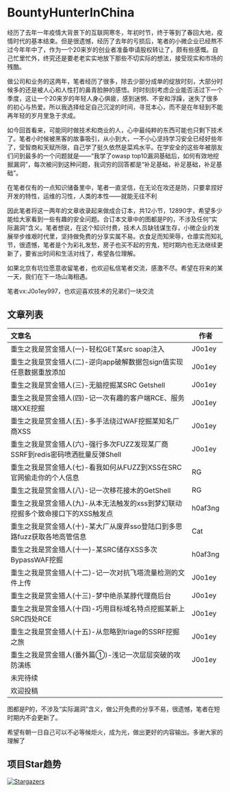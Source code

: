 # BountyHunterInChina
经历了去年一年疫情大背景下的互联网寒冬，年初时节，终于等到了春回大地，疫情时代的基本结束。但是很遗憾，经历了去年的亏损后，笔者的小微企业已经熬不过今年年中了，作为一个20来岁的创业者准备申请股权转让了，颇有些感慨。自己忙里忙外，终究还是要老老实实地放下那些不切实际的想法，接受现实和市场的残酷。

做公司和业务的这两年，笔者经历了很多，除去少部分成单的绽放时刻，大部分时候多的还是被人心和人性打的鼻青脸肿的感悟。时时刻刻考虑企业能否活过下一个季度，这让一个20来岁的年轻人身心俱疲，感到迷惘、不安和浮躁，迷失了很多的初心与热爱。所以我选择给足自己沉淀的时间，寻觅本心，而不是在年轻到不能再年轻的岁月里急于求成。

如今回首看来，可能同时做技术和商业的人，心中最纯粹的东西可能也只剩下技术了。笔者小时候被黑客的故事吸引，从小到大，一不小心坚持学习安全已经好些年了，受智商和天赋所限，自己学了挺久依然是菜鸡水平。在学安全的这些年被朋友们问到最多的一个问题就是——“我学了owasp top10漏洞基础后，如何有效地挖掘漏洞”，每次被问到这种问题，我词穷的回答都是“补足基础，补足基础，补足基础”。

在笔者仅有的一点知识储备里中，笔者一直坚信，在无论在攻还是防，只要拿捏好开发的特性，运维的习性，人类的本性——就能无往不利
  
因此笔者将这一两年的文章收录起来做成合订本，共12小节，12890字，希望多少能给大家看到一些有趣的安全问题。合订本文章中的图都是P的，不涉及任何“实际漏洞”含义。笔者想说，在这个知识付费，技术人员缺钱谋生存，小微企业的发展举步维艰时代里，坚持做免费的分享实属不易。衣食足而知荣辱，仓廪实而知礼节，很遗憾，笔者是个为彩礼发愁，房子也买不起的穷鬼，短时期内也无法继续更新了，要省出时间和生活对线了，希望各位理解。

如果北京有坑位愿意收留笔者，也欢迎私信笔者交流，感激不尽。希望在将来的某一天，我们在下一场山海相遇。

笔者vx:J0o1ey997，也欢迎喜欢技术的兄弟们一块交流


## 文章列表

| 文章名                                                       | 作者    |
| :----------------------------------------------------------- | ------- |
| 重生之我是赏金猎人(一)-轻松GET某src soap注入                 | J0o1ey  |
| 重生之我是赏金猎人(二)-逆向app破解数据包sign值实现任意数据重放添加 | J0o1ey  |
| 重生之我是赏金猎人(三)-无脑挖掘某SRC Getshell                | J0o1ey  |
| 重生之我是赏金猎人(四)-记一次有趣的客户端RCE、服务端XXE挖掘  | J0o1ey  |
| 重生之我是赏金猎人(五)-多手法绕过WAF挖掘某知名厂商XSS        | J0o1ey  |
| 重生之我是赏金猎人(六)-强行多次FUZZ发现某厂商SSRF到redis密码喷洒批量反弹Shell | J0o1ey  |
| 重生之我是赏金猎人(七)-看我如何从FUZZ到XSS在SRC官网偷走你的个人信息 | RG      |
| 重生之我是赏金猎人(八)-记一次移花接木的GetShell              | RG      |
| 重生之我是赏金猎人(九)-从本无法触发的xss到梦幻联动挖掘多个致命接口下的XSS触发点 | h0af3ng |
| 重生之我是赏金猎人(十)-某大厂从废弃sso登陆口到多思路fuzz获取各地高管信息 | Cat     |
| 重生之我是赏金猎人(十一)-某SRC储存XSS多次BypassWAF挖掘       | h0af3ng |
| 重生之我是赏金猎人(十二)-记一次对抗飞塔流量检测的文件上传    | J0o1ey  |
| 重生之我是赏金猎人(十三)-梦中绝杀某脖代理商后台              | J0o1ey  |
| 重生之我是赏金猎人(十四)-巧用目标域名特点挖掘某新上SRC四处RCE | J0o1ey  |
| 重生之我是赏金猎人(十五)-从忽略到triage的SSRF挖掘之旅 | J0o1ey |
| 重生之我是赏金猎人(番外篇①)-浅记一次层层突破的攻防演练       | J0o1ey  |
|未完待续||
|欢迎投稿||

图都是P的，不涉及“实际漏洞”含义，做公开免费的分享不易，很遗憾，笔者在短时期内不会更新了。

希望有朝一日自己可以不必等候炬火，成为光，做出更好的内容输出。多谢大家的理解了




## 项目Star趋势

[![Stargazers](https://starchart.cc/J0o1ey/BountyHunterInChina.svg)](https://starchart.cc/J0o1ey/BountyHunterInChina.svg)


